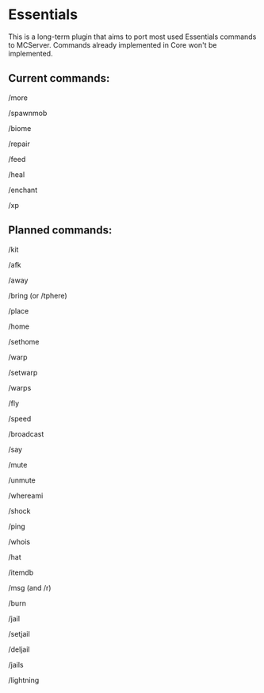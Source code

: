 Essentials
===========

This is a long-term plugin that aims to port most used Essentials commands to MCServer. Commands already implemented in Core won't be implemented.

Current commands:
---
/more

/spawnmob

/biome

/repair

/feed

/heal

/enchant

/xp

Planned commands:
---


/kit

/afk

/away

/bring (or /tphere)

/place

/home

/sethome

/warp

/setwarp

/warps

/fly

/speed

/broadcast

/say

/mute

/unmute

/whereami

/shock

/ping

/whois

/hat

/itemdb

/msg (and /r)

/burn

/jail

/setjail

/deljail

/jails

/lightning





